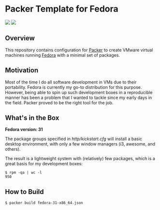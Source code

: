 # Packer Template for Fedora

![](https://img.shields.io/badge/License-MIT-green?style=flat-square)
![](https://img.shields.io/badge/fedora-31-3c6eb4?style=flat-square)

## Overview

This repository contains configuration for [Packer](https://www.packer.io/) to create VMware virtual machines running [Fedora](https://getfedora.org/) with a minimal set of packages.

## Motivation

Most of the time I do all software development in VMs due to their portability. Fedora is currently my go-to distribution for this purpose. However, being able to spin up such development boxes in a reproducible manner has been a problem that I wanted to tackle since my early days in the field. Packer proved to be the right tool for the job.

## What's in the Box

**Fedora version: 31**

The package groups specified in _http/kickstart.cfg_ will install a basic desktop environment, with only a few window managers (i3, awesome, and others).

The result is a lightweight system with (relatively) few packages, which is a great basis for my development boxes:

```
$ rpm -qa | wc -l
950
```

## How to Build

```
$ packer build fedora-31-x86_64.json
```
